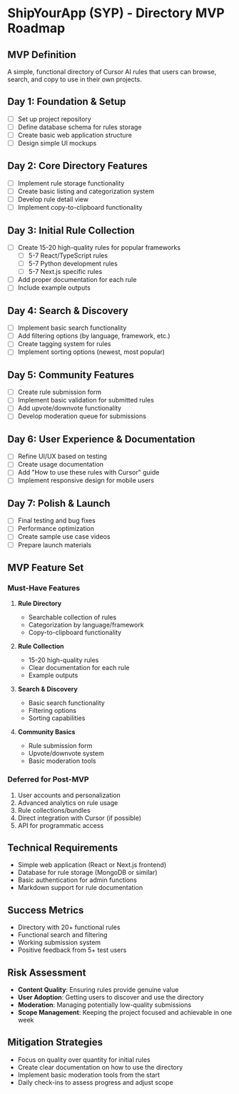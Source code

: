 # ShipYourApp (SYP) - Directory MVP Roadmap

## MVP Definition
A simple, functional directory of Cursor AI rules that users can browse, search, and copy to use in their own projects.

## Day 1: Foundation & Setup
- [ ] Set up project repository
- [ ] Define database schema for rules storage
- [ ] Create basic web application structure
- [ ] Design simple UI mockups

## Day 2: Core Directory Features
- [ ] Implement rule storage functionality
- [ ] Create basic listing and categorization system
- [ ] Develop rule detail view
- [ ] Implement copy-to-clipboard functionality

## Day 3: Initial Rule Collection
- [ ] Create 15-20 high-quality rules for popular frameworks
  - [ ] 5-7 React/TypeScript rules
  - [ ] 5-7 Python development rules
  - [ ] 5-7 Next.js specific rules
- [ ] Add proper documentation for each rule
- [ ] Include example outputs

## Day 4: Search & Discovery
- [ ] Implement basic search functionality
- [ ] Add filtering options (by language, framework, etc.)
- [ ] Create tagging system for rules
- [ ] Implement sorting options (newest, most popular)

## Day 5: Community Features
- [ ] Create rule submission form
- [ ] Implement basic validation for submitted rules
- [ ] Add upvote/downvote functionality
- [ ] Develop moderation queue for submissions

## Day 6: User Experience & Documentation
- [ ] Refine UI/UX based on testing
- [ ] Create usage documentation
- [ ] Add "How to use these rules with Cursor" guide
- [ ] Implement responsive design for mobile users

## Day 7: Polish & Launch
- [ ] Final testing and bug fixes
- [ ] Performance optimization
- [ ] Create sample use case videos
- [ ] Prepare launch materials

## MVP Feature Set

### Must-Have Features
1. **Rule Directory**
   - Searchable collection of rules
   - Categorization by language/framework
   - Copy-to-clipboard functionality

2. **Rule Collection**
   - 15-20 high-quality rules
   - Clear documentation for each rule
   - Example outputs

3. **Search & Discovery**
   - Basic search functionality
   - Filtering options
   - Sorting capabilities

4. **Community Basics**
   - Rule submission form
   - Upvote/downvote system
   - Basic moderation tools

### Deferred for Post-MVP
1. User accounts and personalization
2. Advanced analytics on rule usage
3. Rule collections/bundles
4. Direct integration with Cursor (if possible)
5. API for programmatic access

## Technical Requirements
- Simple web application (React or Next.js frontend)
- Database for rule storage (MongoDB or similar)
- Basic authentication for admin functions
- Markdown support for rule documentation

## Success Metrics
- Directory with 20+ functional rules
- Functional search and filtering
- Working submission system
- Positive feedback from 5+ test users

## Risk Assessment
- **Content Quality**: Ensuring rules provide genuine value
- **User Adoption**: Getting users to discover and use the directory
- **Moderation**: Managing potentially low-quality submissions
- **Scope Management**: Keeping the project focused and achievable in one week

## Mitigation Strategies
- Focus on quality over quantity for initial rules
- Create clear documentation on how to use the directory
- Implement basic moderation tools from the start
- Daily check-ins to assess progress and adjust scope 